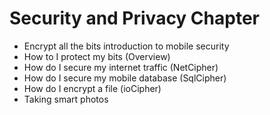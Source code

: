 # Security and Privacy Chapter

- Encrypt all the bits introduction to mobile security
- How to I protect my bits (Overview) 
- How do I secure my internet traffic (NetCipher)
- How do I secure my mobile database (SqlCipher)
- How do I encrypt a file (ioCipher)
- Taking smart photos
